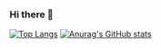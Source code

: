 ### Hi there 👋
[![Top Langs](https://github-readme-stats.vercel.app/api/top-langs/?username=haileyham)](https://github.com/anuraghazra/github-readme-stats)
[![Anurag's GitHub stats](https://github-readme-stats.vercel.app/api?username=haileyham)](https://github.com/anuraghazra/github-readme-stats)

<!--
**haileyham/haileyham** is a ✨ _special_ ✨ repository because its `README.md` (this file) appears on your GitHub profile.

Here are some ideas to get you started:

- 🔭 I’m currently working on ...
- 🌱 I’m currently learning ...
- 👯 I’m looking to collaborate on ...
- 🤔 I’m looking for help with ...
- 💬 Ask me about ...
- 📫 How to reach me: ...
- 😄 Pronouns: ...
- ⚡ Fun fact: ...
-->
